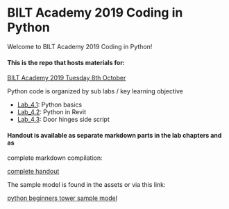 # BILT Academy 2019 Coding in Python

Welcome to BILT Academy 2019 Coding in Python! 

#### This is the repo that hosts materials for:

[BILT Academy 2019 Tuesday 8th October](https://biltacademy.org/summit-2019/)

Python code is organized by sub labs / key learning objective
* [Lab_4.1](/github.com/BILT-Academy-Summit-2019/Lab-4-Coding-in-Python/tree/LAB_4.1): Python basics
* [Lab_4.2](/Lab_4.2): Python in Revit
* [Lab_4.3](/Lab_4.3): Door hinges side script

#### Handout is available as separate markdown parts in the lab chapters and as 
complete markdown compilation:

[complete handout](HANDOUT.md)

The sample model is found in the assets or via this link:

[python beginners tower sample model](model/python_beginners_tower.rvt)
